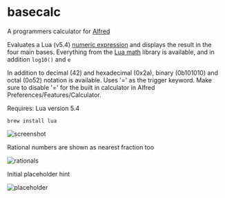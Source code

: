 # basecalc
A programmers calculator for [Alfred](https://www.alfredapp.com/)

Evaluates a Lua (v5.4) [numeric expression](https://www.lua.org/manual/5.4/manual.html#3.4)
and displays the result in the four main bases.
Everything from the [Lua math](https://www.lua.org/manual/5.4/manual.html#6.7) library is available,
and in addition `log10()` and `e`

In addition to decimal (42) and hexadecimal (0x2a), binary (0b101010) and octal (0o52) notation is available.
Uses '=' as the trigger keyword. Make sure to disable '=' for the built in calculator in Alfred Preferences/Features/Calculator.

Requires: Lua version 5.4
```
brew install lua
```

![screenshot](https://github.com/themadsens/alfred-pcalc/raw/master/pcalc.png "Screenshot")

Rational numbers are shown as nearest fraction too

![rationals](https://github.com/themadsens/alfred-pcalc/raw/master/rational.png "Rational numbers")

Initial placeholder hint

![placeholder](https://github.com/themadsens/alfred-pcalc/raw/master/placeholder.png "Placeholder")

